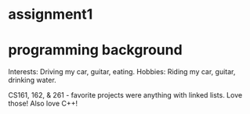 







# assignment1
# programming background
Interests: Driving my car, guitar, eating.  Hobbies: Riding my car, guitar, drinking water.  

CS161, 162, & 261 - favorite projects were anything with linked lists.  Love those!  Also love C++!
